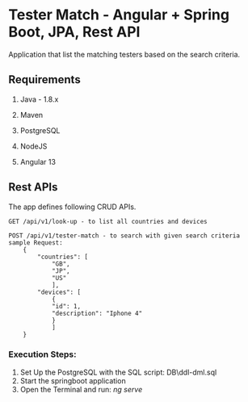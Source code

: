 # Tester Match - Angular + Spring Boot, JPA, Rest API

Application that list the matching testers based on the search criteria.

## Requirements

1. Java - 1.8.x

2. Maven

3. PostgreSQL

4. NodeJS

5. Angular 13
## Rest APIs

The app defines following CRUD APIs.

    GET /api/v1/look-up - to list all countries and devices 
    
    POST /api/v1/tester-match - to search with given search criteria
    sample Request: 
        {
            "countries": [
                "GB",
                "JP",
                "US"
                ],
            "devices": [
                {
                "id": 1,
                "description": "Iphone 4"
                }
                ]
        }
    
### Execution Steps:
1. Set Up the PostgreSQL with the SQL script: DB\ddl-dml.sql 
2. Start the springboot application
3. Open the Terminal and run:  <i> ng serve </i>
    

